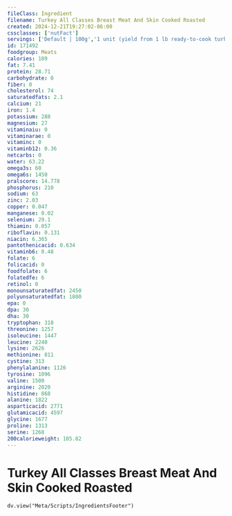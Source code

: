 ```yaml
---
fileClass: Ingredient
filename: Turkey All Classes Breast Meat And Skin Cooked Roasted
created: 2024-12-21T19:27:02-06:00
cssclasses: ['nutFact']
servings: ['Default | 100g','1 unit (yield from 1 lb ready-to-cook turkey) | 112','1/2 breast, bone removed | 864']
id: 171492
foodgroup: Meats
calories: 189
fat: 7.41
protein: 28.71
carbohydrate: 0
fiber: 0
cholesterol: 74
saturatedfats: 2.1
calcium: 21
iron: 1.4
potassium: 288
magnesium: 27
vitaminaiu: 0
vitaminarae: 0
vitaminc: 0
vitaminb12: 0.36
netcarbs: 0
water: 63.22
omega3s: 60
omega6s: 1450
pralscore: 14.778
phosphorus: 210
sodium: 63
zinc: 2.03
copper: 0.047
manganese: 0.02
selenium: 29.1
thiamin: 0.057
riboflavin: 0.131
niacin: 6.365
pantothenicacid: 0.634
vitaminb6: 0.48
folate: 6
folicacid: 0
foodfolate: 6
folatedfe: 6
retinol: 0
monounsaturatedfat: 2450
polyunsaturatedfat: 1800
epa: 0
dpa: 30
dha: 30
tryptophan: 318
threonine: 1257
isoleucine: 1447
leucine: 2240
lysine: 2626
methionine: 811
cystine: 313
phenylalanine: 1126
tyrosine: 1096
valine: 1500
arginine: 2020
histidine: 868
alanine: 1822
asparticacid: 2771
glutamicacid: 4597
glycine: 1677
proline: 1313
serine: 1268
200calorieweight: 105.82
---
```


# Turkey All Classes Breast Meat And Skin Cooked Roasted

```dataviewjs
dv.view("Meta/Scripts/IngredientsFooter")
```